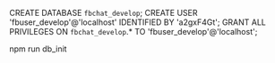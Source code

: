 CREATE DATABASE `fbchat_develop`;
CREATE USER 'fbuser_develop'@'localhost' IDENTIFIED BY 'a2gxF4Gt';
GRANT ALL PRIVILEGES ON `fbchat_develop`.*  TO 'fbuser_develop'@'localhost';

npm run db_init
